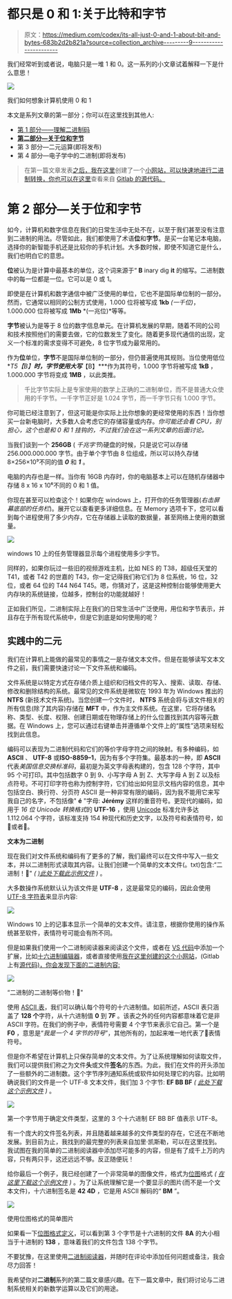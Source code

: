 # 都只是 0 和 1:关于比特和字节

> 原文：<https://medium.com/codex/its-all-just-0-and-1-about-bit-and-bytes-683b2d2b821a?source=collection_archive---------9----------------------->

我们经常听到或者说，电脑只是一堆 1 和 0。这一系列的小文章试着解释一下是什么意思！

![](img/eb1fab14f5765d19307a8c311df152b6.png)

我们如何想象计算机使用 0 和 1

本文是系列文章的第一部分；你可以在这里找到其他人:

*   [第 1 部分——理解二进制码](https://itnext.io/its-all-just-0-and-1-understanding-binary-8530629e1d1f)
*   [**第二部分—关于位和字节**](/@jbuisson/its-all-just-0-and-1-about-bit-and-bytes-683b2d2b821a)
*   第 3 部分—二元运算(即将发布)
*   第 4 部分—电子学中的二进制(即将发布)

> 在第一篇文章发表[之后，我在这里](https://itnext.io/its-all-just-0-and-1-understanding-binary-8530629e1d1f)创建了一个[小网站，可以快速地进行二进制转换，你也可以在这里](https://binary.jeremy-buisson.fr/converter)查看来自 [Gitlab 的源代码。](https://gitlab.com/jbuisson/binary)

# 第 2 部分—关于位和字节

如今，计算机和数字信息在我们的日常生活中无处不在，以至于我们甚至没有注意到二进制的用法。尽管如此，我们都使用了术语**位**和**字节**。是买一台笔记本电脑，选择你的新智能手机还是比较你的手机计划。大多数时候，即使不知道它是什么，我们也明白它的意思。

**位**被认为是计算中最基本的单位，这个词来源于“ **B** inary dig **it** 的缩写。二进制数中的每一位都是一位。它可以是 0 或 1。

即使是在计算机和数字通信中被广泛使用的单位，它也不是国际单位制的一部分。然而，它通常以相同的公制方式使用，1.000 位将被写成 **1kb** *(一千位)*，1.000.000 位将被写成 **1Mb** *(一兆位)*等等。

**字节**被认为是等于 8 位的数字信息单元。在计算机发展的早期，随着不同的公司和技术按照他们的需要去做，它的位数发生了变化。随着更多现代通信的出现，定义一个标准的需求变得不可避免，8 位字节成为最常用的。

作为**位**单位，**字节**不是国际单位制的一部分，但仍普遍使用其规则。当位使用低位**T5【B】**时，字节使用大写***【B】***作为其符号，1.000 字节将被写成 **1kB** ，1.000.000 字节将变成 **1MB** ，以此类推。

> 千比字节实际上是专家使用的数学上正确的二进制单位，而不是普通大众使用的千字节。一千字节正好是 1.024 字节，而一千字节只有 1.000 字节。

你可能已经注意到了，但这可能是你实际上比你想象的更经常使用的东西！当你想买一台新电脑时，大多数人会考虑它的存储容量或内存。*你可能还会看 CPU，别担心，这个也是和 0 和 1 挂钩的，不过我们会在这一系列文章的后面讨论。*

当我们谈到一个 **256GB** ( *千兆字节*)硬盘的时候，只是说它可以存储 256.000.000.000 字节。由于单个字节由 8 位组成，所以可以持久存储 8×256×10⁹不同的值 ***0*** 和 ***1*** 。

电脑的内存也是一样。当你有 16GB 内存时，你的电脑基本上可以在随机存储器中存储 8 x 16 x 10⁶不同的 0 和 1 值。

你现在甚至可以检查这个！如果你在 windows 上，打开你的任务管理器(*右击屏幕底部的任务栏*)。展开它以查看更多详细信息。在 Memory 选项卡下，您可以看到每个进程使用了多少内存，它在存储器上读取的数据量，甚至网络上使用的数据量。

![](img/dd8fdab7b3c552c9f90ee9f6b6646b0c.png)

windows 10 上的任务管理器显示每个进程使用多少字节。

同样的，如果你玩过一些旧的视频游戏主机，比如 NES 的 T38，超级任天堂的 T41，或者 T42 的世嘉的 T43，你一定记得我们称它们为 8 位系统，16 位，32 位，或者 64 位的 T44 N64 T45。嗯，你猜对了，这是这种控制台能够使用更大内存块的系统链接，位越多，控制台的功能就越好！

正如我们所见，二进制实际上在我们的日常生活中广泛使用，用位和字节表示，并且存在于所有现代系统中，但是它到底是如何使用的呢？

## 实践中的二元

我们在计算机上能做的最常见的事情之一是存储文本文件。但是在能够读写文本文件之前，我们需要快速讨论一下文件系统和编码。

文件系统是以特定方式在存储介质上组织和归档文件的写入、搜索、读取、存储、修改和删除结构的系统。最常见的文件系统是微软在 1993 年为 Windows 推出的 **NTFS** (新技术文件系统)。当您创建一个文件时， **NTFS** 系统会将与该文件相关的所有信息(除了其内容)存储在 **MFT** 中，作为主文件系统。在这里，它将存储名称、类型、长度、权限、创建日期或在物理存储上的什么位置找到其内容等元数据。在 Windows 上，您可以通过右键单击并遵循单个文件上的“属性”选项来轻松找到此信息。

编码可以表现为二进制代码和它们的等价字母字符之间的映射。有多种编码，如 **ASCII** 、 **UTF-8** 或**ISO-8859–1**，因为有多个字符集。最基本的一种，即 **ASCII** 代表*美国信息交换标准码*，最初是为英文字母表构建的，包含 128 个字符，其中 95 个可打印。其中包括数字 0 到 9、小写字母 A 到 Z、大写字母 A 到 Z 以及标点符号。不可打印字符也称为控制字符，它们给出如何显示文档内容的信息，其中包括空白、换行符、分页符 ASCII 是一种非常有限的编码，因为我不能用它来写我自己的名字，不包括像" **é** "字母: **Jérémy** 这样的重音符号。更现代的编码，如用于 *16 位 Unicode 转换格式*的 **UTF-16** ，使用 [Unicode](https://en.wikipedia.org/wiki/Unicode) 标准允许多达 1.112.064 个字符，该标准支持 154 种现代和历史文字，以及符号和表情符号，如🦄或者🤘。

**文本为二进制**

现在我们对文件系统和编码有了更多的了解，我们最终可以在文件中写入一些文本，并以二进制形式读取其内容。让我们创建一个简单的文本文件(。txt)包含:“二进制！🤘" *(* [*)此处下载此示例文件*](https://gitlab.com/jbuisson/binary/-/raw/integration/assets/binary.txt) *)* 。

大多数操作系统默认认为该文件是 **UTF-8** ，这是最常见的编码，因此会使用 [UTF-8 字符表](https://www.utf8-chartable.de/)来显示内容:

![](img/e8f18f2d118b5080575b3f143612e4d6.png)

Windows 10 上的记事本显示一个简单的文本文件。请注意，根据你使用的操作系统甚至软件，表情符号可能会有所不同。

但是如果我们使用一个二进制阅读器来阅读这个文件，或者在 [VS 代码](https://code.visualstudio.com/)中添加一个扩展，比如[十六进制编辑器](https://marketplace.visualstudio.com/items?itemName=ms-vscode.hexeditor)，或者直接使用[我在这里创建的这个小网站](https://binary.jeremy-buisson.fr/reader)，(Gitlab 上有[源代码)，你会发现下面的二进制内容:](https://gitlab.com/jbuisson/binary)

![](img/d8e6ca9a02e92660359fa5b62df42f70.png)

“二进制的二进制等价物！🤘"

使用 [ASCII 表](https://en.wikipedia.org/wiki/ASCII#Control_code_chart)，我们可以确认每个符号的十六进制值。如前所述，ASCII 表只涵盖了 **128 个**字符，从十六进制值 **0** 到 **7F** 。该表之外的任何内容都意味着它是非 ASCII 字符。在我们的例子中，表情符号需要 4 个字节来表示它自己。第一个是 **F0** ，意思是“*我是一个 4 字节的符号*”，其他所有的，加起来唯一地代表了🤘表情符号。

但是你不希望在计算机上只保存简单的文本文件。为了让系统理解如何读取文件，我们可以提供我们称之为文件**头**或文件**签名**的东西。为此，我们在文件的开头添加了一些额外的二进制数。这个字节序列通知系统或软件如何处理它的内容。比如明确说我们的文件是一个 UTF-8 文本文件，我们加 3 个字节: **EF BB BF** *(* [*此处下载这个示例文件*](https://gitlab.com/jbuisson/binary/-/raw/integration/assets/binary-sign.txt) *)* 。

![](img/7787cf77ae00dcdc4abda794eb1a5fba.png)

第一个字节用于确定文件类型，这里的 3 个十六进制 EF BB BF 值表示 UTF-8。

有一个庞大的文件签名列表，并且随着越来越多的文件类型的存在，它还在不断地发展。到目前为止，我找到的最完整的列表来自加里·凯斯勒，可以在这里找到。我试图在我的简单的二进制阅读器中添加尽可能多的内容，但是有了成千上万的内容，只有两只手，这还远远不够。反正随便玩！

给你最后一个例子，我已经创建了一个非常简单的图像文件，格式为[位图](https://en.wikipedia.org/wiki/BMP_file_format)格式 *(* [*在这里下载这个示例文件*](https://gitlab.com/jbuisson/binary/-/raw/integration/assets/bitmap-16.bmp) *)* 。为了让系统理解它是一个要显示的图片(而不是一个文本文件)，十六进制签名是 **42 4D** ，它是用 ASCII 解码的“ **BM** ”。

![](img/c57141094c39c7224197329890365f97.png)

使用位图格式的简单图片

如果看一下[位图格式定义](https://en.wikipedia.org/wiki/BMP_file_format#Example_1)，可以看到第 3 个字节是十六进制的文件 **8A** 的大小相当于十进制的 **138** ，意味着我们的文件包含 138 个字节。

不要犹豫，在这里使用[二进制阅读器](https://binary.jeremy-buisson.fr/reader)，并随时在评论中添加任何问题或备注，我会尽力回答！

我希望你对**二进制**系列的第二篇文章感兴趣。在下一篇文章中，我们将讨论与二进制系统相关的新数学运算以及它们的用途。